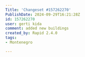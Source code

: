 ```yaml
---
Title: 'Changeset #157262270'
PublishDate: 2024-09-29T16:21:28Z
id: 157262270
user: gerti kida
comment: added new buildings
created_by: Rapid 2.4.0
tags:
- Montenegro

---
```

